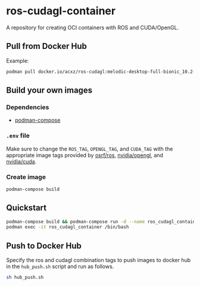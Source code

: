 # ros-cudagl-container
A repository for creating OCI containers with ROS and CUDA/OpenGL.

## Pull from Docker Hub

Example:

```bash
podman pull docker.io/acxz/ros-cudagl:melodic-desktop-full-bionic_10.2-devel-ubuntu18.04
```

## Build your own images

### Dependencies

- [podman-compose](https://github.com/containers/podman-compose)

### `.env` file

Make sure to change the `ROS_TAG`, `OPENGL_TAG`, and `CUDA_TAG` with the appropriate image
tags provided by [osrf/ros](https://hub.docker.com/r/osrf/ros/tags),
[nvidia/opengl](https://hub.docker.com/r/nvidia/opengl/tags), and
[nvidia/cuda](https://hub.docker.com/r/nvidia/cuda/tags).

### Create image
```bash
podman-compose build
```

## Quickstart
```bash
podman-compose build && podman-compose run -d --name ros_cudagl_container ros_cudagl
podman exec -it ros_cudagl_container /bin/bash
```

## Push to Docker Hub

Specify the ros and cudagl combination tags to push images to docker hub in the
`hub_push.sh` script and run as follows.

```bash
sh hub_push.sh
```
